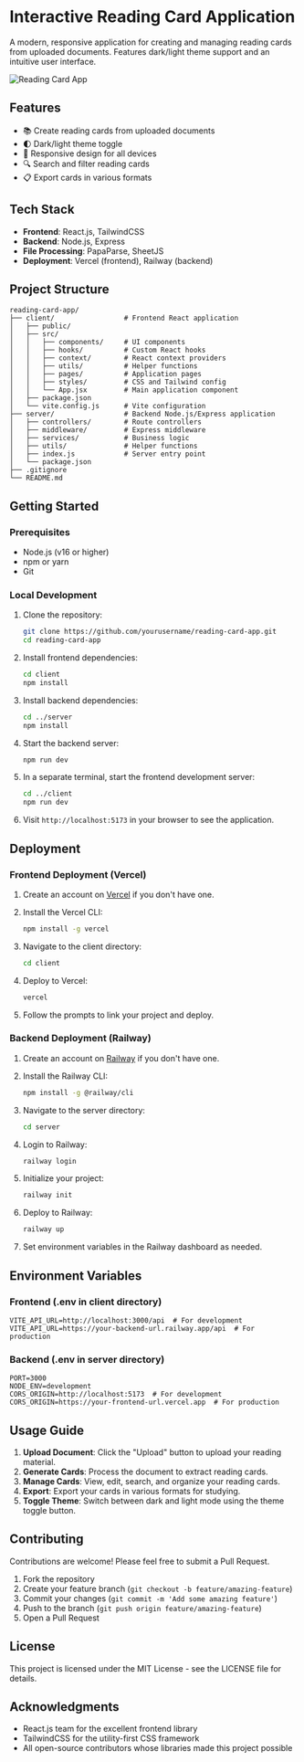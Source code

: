 # Interactive Reading Card Application

A modern, responsive application for creating and managing reading cards from uploaded documents. Features dark/light theme support and an intuitive user interface.

![Reading Card App](https://via.placeholder.com/800x400)

## Features

- 📚 Create reading cards from uploaded documents
- 🌓 Dark/light theme toggle
- 📱 Responsive design for all devices
- 🔍 Search and filter reading cards
- 📋 Export cards in various formats

## Tech Stack

- **Frontend**: React.js, TailwindCSS
- **Backend**: Node.js, Express
- **File Processing**: PapaParse, SheetJS
- **Deployment**: Vercel (frontend), Railway (backend)

## Project Structure

```
reading-card-app/
├── client/                 # Frontend React application
│   ├── public/
│   ├── src/
│   │   ├── components/     # UI components
│   │   ├── hooks/          # Custom React hooks
│   │   ├── context/        # React context providers
│   │   ├── utils/          # Helper functions
│   │   ├── pages/          # Application pages
│   │   ├── styles/         # CSS and Tailwind config
│   │   └── App.jsx         # Main application component
│   ├── package.json
│   └── vite.config.js      # Vite configuration
├── server/                 # Backend Node.js/Express application
│   ├── controllers/        # Route controllers
│   ├── middleware/         # Express middleware
│   ├── services/           # Business logic
│   ├── utils/              # Helper functions
│   ├── index.js            # Server entry point
│   └── package.json
├── .gitignore
└── README.md
```

## Getting Started

### Prerequisites

- Node.js (v16 or higher)
- npm or yarn
- Git

### Local Development

1. Clone the repository:
   ```bash
   git clone https://github.com/yourusername/reading-card-app.git
   cd reading-card-app
   ```

2. Install frontend dependencies:
   ```bash
   cd client
   npm install
   ```

3. Install backend dependencies:
   ```bash
   cd ../server
   npm install
   ```

4. Start the backend server:
   ```bash
   npm run dev
   ```

5. In a separate terminal, start the frontend development server:
   ```bash
   cd ../client
   npm run dev
   ```

6. Visit `http://localhost:5173` in your browser to see the application.

## Deployment

### Frontend Deployment (Vercel)

1. Create an account on [Vercel](https://vercel.com) if you don't have one.

2. Install the Vercel CLI:
   ```bash
   npm install -g vercel
   ```

3. Navigate to the client directory:
   ```bash
   cd client
   ```

4. Deploy to Vercel:
   ```bash
   vercel
   ```

5. Follow the prompts to link your project and deploy.

### Backend Deployment (Railway)

1. Create an account on [Railway](https://railway.app) if you don't have one.

2. Install the Railway CLI:
   ```bash
   npm install -g @railway/cli
   ```

3. Navigate to the server directory:
   ```bash
   cd server
   ```

4. Login to Railway:
   ```bash
   railway login
   ```

5. Initialize your project:
   ```bash
   railway init
   ```

6. Deploy to Railway:
   ```bash
   railway up
   ```

7. Set environment variables in the Railway dashboard as needed.

## Environment Variables

### Frontend (.env in client directory)
```
VITE_API_URL=http://localhost:3000/api  # For development
VITE_API_URL=https://your-backend-url.railway.app/api  # For production
```

### Backend (.env in server directory)
```
PORT=3000
NODE_ENV=development
CORS_ORIGIN=http://localhost:5173  # For development
CORS_ORIGIN=https://your-frontend-url.vercel.app  # For production
```

## Usage Guide

1. **Upload Document**: Click the "Upload" button to upload your reading material.
2. **Generate Cards**: Process the document to extract reading cards.
3. **Manage Cards**: View, edit, search, and organize your reading cards.
4. **Export**: Export your cards in various formats for studying.
5. **Toggle Theme**: Switch between dark and light mode using the theme toggle button.

## Contributing

Contributions are welcome! Please feel free to submit a Pull Request.

1. Fork the repository
2. Create your feature branch (`git checkout -b feature/amazing-feature`)
3. Commit your changes (`git commit -m 'Add some amazing feature'`)
4. Push to the branch (`git push origin feature/amazing-feature`)
5. Open a Pull Request

## License

This project is licensed under the MIT License - see the LICENSE file for details.

## Acknowledgments

- React.js team for the excellent frontend library
- TailwindCSS for the utility-first CSS framework
- All open-source contributors whose libraries made this project possible
